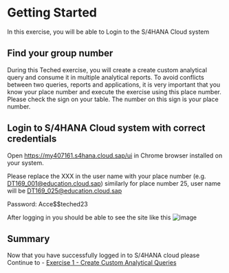 # Getting Started

In this exercise, you will be able to Login to the S/4HANA Cloud system

## Find your group number

During this Teched exercise, you will create a create custom analytical query and consume it in multiple analytical reports. To avoid conflicts between two queries, reports and applications, it is very important that you know your place number and execute the exercise using this place number. Please check the sign on your table. The number on this sign is your place number.

## Login to S/4HANA Cloud system with correct credentials

Open https://my407161.s4hana.cloud.sap/ui in Chrome browser installed on your system.

Please replace the XXX in the user name with your place number (e.g. DT169_001@education.cloud.sap)
similarly for place number 25, user name will be DT169_025@education.cloud.sap

Password: Acce$$teched23

After logging in you should be able to see the site like this
![image](https://github.com/SAP-samples/teched2023-DT169/assets/145970887/0ce30459-3f26-4efb-8760-7b5534a9830c)


## Summary

Now that you have successfully logged in to S/4HANA cloud please
Continue to - [Exercise 1 - Create Custom Analytical Queries](../ex1/README.md)
